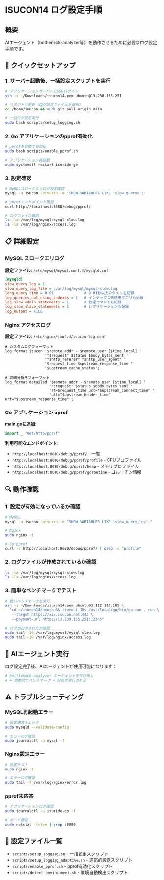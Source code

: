 # ISUCON14 ログ設定手順

## 概要

AIエージェント（bottleneck-analyzer等）を動作させるために必要なログ設定手順です。

## 🚀 クイックセットアップ

### 1. サーバー起動後、一括設定スクリプトを実行

```bash
# アプリケーションサーバーにSSHログイン
ssh -i ~/Downloads/isucon14.pem ubuntu@13.230.155.251

# リポジトリ更新（ログ設定ファイルを取得）
cd /home/isucon && sudo git pull origin main

# 一括ログ設定実行
sudo bash scripts/setup_logging.sh
```

### 2. Go アプリケーションのpprof有効化

```bash
# pprofを自動で有効化
sudo bash scripts/enable_pprof.sh

# アプリケーション再起動
sudo systemctl restart isuride-go
```

### 3. 設定確認

```bash
# MySQLスロークエリログ設定確認
mysql -u isucon -pisucon -e "SHOW VARIABLES LIKE 'slow_query%';"

# pprofエンドポイント確認
curl http://localhost:8080/debug/pprof/

# ログファイル確認
ls -la /var/log/mysql/mysql-slow.log
ls -la /var/log/nginx/access.log
```

## 📋 詳細設定

### MySQL スロークエリログ

**設定ファイル**: `/etc/mysql/mysql.conf.d/mysqld.cnf`

```ini
[mysqld]
slow_query_log = 1
slow_query_log_file = /var/log/mysql/mysql-slow.log
long_query_time = 0.01              # 0.01秒以上のクエリを記録
log_queries_not_using_indexes = 1   # インデックス未使用クエリも記録
log_slow_admin_statements = 1       # 管理コマンドも記録
log_slow_slave_statements = 1       # レプリケーションも記録
log_output = FILE
```

### Nginx アクセスログ

**設定ファイル**: `/etc/nginx/conf.d/isucon-log.conf`

```nginx
# カスタムログフォーマット
log_format isucon '$remote_addr - $remote_user [$time_local] '
                  '"$request" $status $body_bytes_sent '
                  '"$http_referer" "$http_user_agent" '
                  '$request_time $upstream_response_time '
                  '$upstream_cache_status';

# 詳細分析用フォーマット
log_format detailed '$remote_addr - $remote_user [$time_local] '
                    '"$request" $status $body_bytes_sent '
                    'rt=$request_time uct="$upstream_connect_time" '
                    'uht="$upstream_header_time" urt="$upstream_response_time"';
```

### Go アプリケーション pprof

**main.goに追加**:

```go
import _ "net/http/pprof"
```

**利用可能なエンドポイント**:
- `http://localhost:8080/debug/pprof/` - 一覧
- `http://localhost:8080/debug/pprof/profile` - CPUプロファイル
- `http://localhost:8080/debug/pprof/heap` - メモリプロファイル
- `http://localhost:8080/debug/pprof/goroutine` - ゴルーチン情報

## 🔍 動作確認

### 1. 設定が有効になっているか確認

```bash
# MySQL
mysql -u isucon -pisucon -e "SHOW VARIABLES LIKE 'slow_query_log';"

# Nginx
sudo nginx -t

# Go pprof
curl -s http://localhost:8080/debug/pprof/ | grep -c "profile"
```

### 2. ログファイルが作成されているか確認

```bash
ls -la /var/log/mysql/mysql-slow.log
ls -la /var/log/nginx/access.log
```

### 3. 簡単なベンチマークでテスト

```bash
# 軽いベンチマークを実行
ssh -i ~/Downloads/isucon14.pem ubuntu@3.112.110.105 \
  "cd ~/isucon14/bench && timeout 10s /usr/local/go/bin/go run . run \
   --target https://xiv.isucon.net:443 \
   --payment-url http://13.230.155.251:12345"

# ログが出力されたか確認
sudo tail -10 /var/log/mysql/mysql-slow.log
sudo tail -10 /var/log/nginx/access.log
```

## 🤖 AIエージェント実行

ログ設定完了後、AIエージェントが使用可能になります：

```bash
# bottleneck-analyzer エージェントを呼び出し
# → 自動的にベンチマーク + 分析が実行される
```

## ⚠️ トラブルシューティング

### MySQL再起動エラー

```bash
# 設定構文チェック
sudo mysqld --validate-config

# エラーログ確認
sudo journalctl -u mysql -f
```

### Nginx設定エラー

```bash
# 設定テスト
sudo nginx -t

# エラーログ確認
sudo tail -f /var/log/nginx/error.log
```

### pprof未応答

```bash
# アプリケーションログ確認
sudo journalctl -u isuride-go -f

# ポート確認
sudo netstat -tulpn | grep :8080
```

## 📁 設定ファイル一覧

- `scripts/setup_logging.sh` - 一括設定スクリプト
- `scripts/setup_logging_adaptive.sh` - 適応的設定スクリプト  
- `scripts/enable_pprof.sh` - pprof有効化スクリプト
- `scripts/detect_environment.sh` - 環境自動検出スクリプト